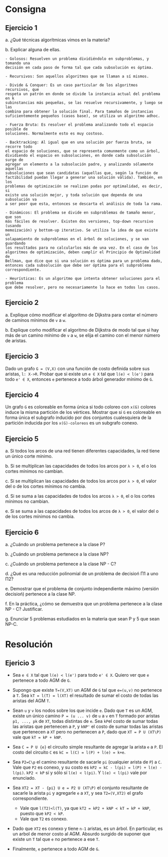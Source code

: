 Consigna
========

Ejercicio 1
-----------

a. ¿Qué técnicas algorítmicas vimos en la materia?

b. Explicar alguna de ellas.


    - Golosos: Resuelven un problema dividiéndolo en subproblemas, y tomando una
    decisión en cada paso de forma tal que cada subsolución es óptima.

    - Recursivos: Son aquellos algoritmos que se llaman a sí mismos.

    - Divide & Conquer: Es un caso particular de los algoritmos recursivos, que
    respeta un patrón en donde se divide la instancia actual del problema en k
    subinstancias más pequeñas, se las resuelve recursivamente, y luego se las
    combina para obtener la solución final. Para tamaños de instancias
    suficientemente pequeños (casos base), se utiliza un algoritmo adhoc.

    - Fuerza Bruta: Es resolver el problema analizando todo el espacio posible de
    soluciones. Normalmente esto es muy costoso.

    - Backtracking: Al igual que en una solución por fuerza bruta, se recorre todo
    el espacio de soluciones, que se representa comunmente como un árbol,
    dividiendo el espacio en subsoluciones, en donde cada subsolución surge de
    agregar un elemento a la subsolución padre, y analizando sólamente aquellas
    subsoluciones que sean candidatas (aquellas que, según la función de
    factibilidad puedan llegar a generar una solución válida). También, en los
    problemas de optimización se realizan podas por optimalidad, es decir, si
    existe una solución mejor, y toda solución que dependa de una subsolución va
    a ser peor que esta, entonces se descarta el análisis de toda la rama.

    - Dinámicos: El problema se divide en subproblemas de tamaño menor, que son
    más fáciles de resolver. Existen dos versiones, top-down recursivo (usando
    memoización) y bottom-up iterativo. Se utiliza la idea de que existe un
    solapamiento de subproblemas en el árbol de soluciones, y se van guardando
    los resultados para no calcularlos más de una vez. En el caso de los
    algoritmos de optimización, deben cumplir el Principio de Optimalidad de
    Bellman, que dice que si una solución es óptima para un problema dado,
    entonces cada subsolución que debe ser óptima para el subproblema
    correspondiente.

    - Heurísticas: Es un algoritmo que intenta obtener soluciones para el problema
    que debe resolver, pero no necesariamente lo hace en todos los casos.

Ejercicio 2
-----------

a. Explique cómo modificar el algoritmo de Dijkstra para contar el número de
caminos mínimos de `v` a `w`.

b. Explique coḿo modificar el algoritmo de Dijkstra de modo tal que si hay más
de un camino mínimo de `v` a `w`, se elija el camino con el menor número de
aristas.

Ejercicio 3
-----------

Dado un grafo `G = (V,X)` con una función de costo definida sobre sus aristas,
`l: X->R`. Probar que si existe un `e ∈ X` tal que `l(e) < l(e')` para todo `e'
∈ X`, entonces `e` pertenece a todo árbol generador mínimo de `G`.

Ejercicio 4
-----------

Un grafo `G` es coloreable en forma única si todo coloreo con `x(G)` colores
induce la misma partición de los vértices. Mostrar que si `G` es coloreable en
forma única el subgrafo inducido por dos conjuntos cualesquiera de la partición
inducida por los `x(G)-coloreos` es un subgrafo conexo.

Ejercicio 5
-----------

a. Si todos los arcos de una red tienen diferentes capacidades, la red tiene un
único corte mínimo.

b. Si se multiplican las capacidades de todos los arcos por `λ > 0`, el o los
cortes mínimos no cambian.

c. Si se multiplican las capacidades de todos los arcos por `λ > 0`, el valor
del o de los cortes mínimos no cambia.

d. Si se suma a las capacidades de todos los arcos `λ > 0`, el o los cortes
mínimos no cambian.

e. Si se suma a las capacidades de todos los arcos de `λ > 0`, el valor del o de
los cortes mínimos no cambia.

Ejercicio 6
-----------

a. ¿Cuándo un problema pertenece a la clase P?

b. ¿Cuándo un problema pertenece a la clase NP?

c. ¿Cuándo un problema pertenece a la clase NP - C?

d. ¿Qué es una reducción polinomial de un problema de decisioń Π1 a uno Π2?

e. Demostrar que el problema de conjunto independiente máximo (versión decisioń)
pertenece a la clase NP.

f. En la práctica, ¿cómo se demuestra que un problema pertenece a la clase NP -
C? Justificar.

g. Enunciar 5 problemas estudiados en la materia que sean P y 5 que sean NP-C.

Resolución
==========

Ejericio 3
----------

* Sea `e ∈ X` tal que `l(e) < l(e')` para todo `e' ∈ X`. Quiero ver que `e`
pertenece a todo AGM de `G`.

* Supongo que existe `T=(V,XT)` un AGM de `G` tal que `e=(u,v)` no pertenece a
`T`. Sea `kT = l(T) = l(XT)` el resultado de sumar el costo de todas las aristas
del AGM `T`.

* Sean `u` y `v` los nodos sobre los que incide `e`. Dado que `T` es un AGM,
existe un único camino `P = (u ... v)` de `u` a `v` en `T` formado por aristas
`p1, ..., pk` de `XT`, todas distintas de `e`. Sea `kP`el costo de sumar todas
las aristas que pertenecen a `P`, y `kNP'` el costo de sumar todas las aristas
que pertenecen a `XT` pero no pertenecen a `P`, dado que `XT = P U (XT\P)` vale
que `kT = kP + kNP`.

* Sea `C = P U {e}` el circuito simple resultante de agregar la arista `e` a `P`.
El costo del circuito `C` es `kC = l(C) = l(P) + l(e) = k+e`.

* Sea `P2=C\p` el camino resultante de sacarle `pi` (cualquier arista de `P`) a
`C`. Vale que `P2` es conexo, y su costo es `kP2 = kC - l(pi) = l(P) + l(e) -
l(pi)`. `kP2 < kP` sí y sólo sí `l(e) < l(pi)`. Y `l(e) < l(pi)` vale por
enunciado.

* Sea `XT2 = XT - {pi} U e = P2 U (XT\P)` el conjunto resultante de sacarle la 
arista `pi` y agregarle `e` a `XT`, y sea `T2=(V,XT2)` el grafo correspondiente.
	* Vale que `l(T2)<l(T)`, ya que `kT2 = kP2 + kNP < kT = kP + kNP`, 
    puesto que `kP2 < kP`.
	* Vale que `T2` es conexo.

* Dado que `XT2` es conexo y tiene `n-1` aristas, es un árbol. En particular, es
un arbol de menor costo al AGM. Absurdo surgido de suponer que existe un `T` tal
que `e` no pertenece a ese `T`.

* Finalmente, `e` pertenece a todo AGM de `G`.